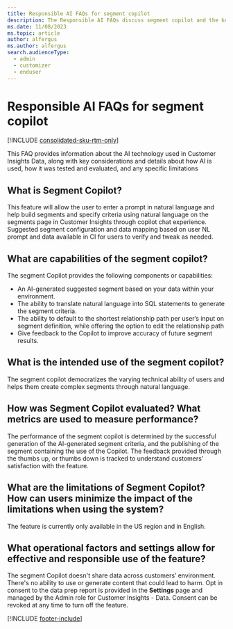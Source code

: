 ```yaml
---
title: Responsible AI FAQs for segment copilot
description: The Responsible AI FAQs discuss segment copilot and the key considerations for making use of this technology responsibly.
ms.date: 11/08/2023
ms.topic: article
author: alfergus
ms.author: alfergus
search.audienceType: 
  - admin
  - customizer
  - enduser
---
```


# Responsible AI FAQs for segment copilot

[!INCLUDE [consolidated-sku-rtm-only](./includes/consolidated-sku-rtm-only.md)]

This FAQ provides information about the AI technology used in Customer Insights Data, along with key considerations and details about how AI is used, how it was tested and evaluated, and any specific limitations

## What is Segment Copilot?

This feature will allow the user to enter a prompt in natural language and help build segments and specify criteria using natural language on the segments page in Customer Insights through copilot chat experience. Suggested segment configuration and data mapping based on user NL prompt and data available in CI for users to verify and tweak as needed.

## What are capabilities of the segment copilot?

The segment Copilot provides the following components or capabilities:
- An AI-generated suggested segment based on your data within your environment.
- The ability to translate natural language into SQL statements to generate the segment criteria. 
- The ability to default to the shortest relationship path per user’s input on segment definition, while offering the option to edit the relationship path 
- Give feedback to the Copilot to improve accuracy of future segment results. 

## What is the intended use of the segment copilot?

The segment copilot democratizes the varying technical ability of users and helps them create complex segments through natural language.

## How was Segment Copilot evaluated? What metrics are used to measure performance?

The performance of the segment copilot is determined by the successful generation of the AI-generated segment criteria, and the publishing of the segment containing the use of the Copilot. The feedback provided through the thumbs up, or thumbs down is tracked to understand customers’ satisfaction with the feature.

## What are the limitations of Segment Copilot? How can users minimize the impact of the limitations when using the system?

The feature is currently only available in the US region and in English. 

## What operational factors and settings allow for effective and responsible use of the feature?

The segment Copilot doesn't share data across customers’ environment. There's no ability to use or generate content that could lead to harm. Opt in consent to the data prep report is provided in the **Settings** page and managed by the Admin role for Customer Insights - Data. Consent can be revoked at any time to turn off the feature.

[!INCLUDE [footer-include](./includes/footer-banner.md)]